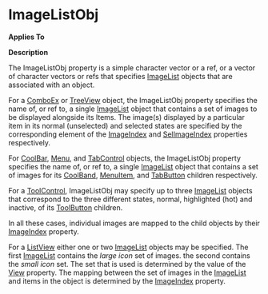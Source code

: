 




<h1 class="heading"><span class="name">ImageListObj</span></h1>

**Applies To**


**Description**


The ImageListObj property is a simple character vector or a ref, or a vector of character vectors or refs that specifies [ImageList](../a-z/imagelist.md) objects that are associated with an object.



For a [ComboEx](../a-z/comboex.md) or [TreeView](../a-z/treeview.md) object, the ImageListObj property specifies the name of, or ref to, a single [ImageList](../a-z/imagelist.md) object that contains a set of images to be displayed alongside its Items. The image(s) displayed by a particular item in its normal (unselected) and selected states are specified by the corresponding element of the [ImageIndex](../a-z/imageindex.md) and [SelImageIndex](../a-z/selimageindex.md) properties respectively.


For [CoolBar](../a-z/coolbar.md), [Menu](../a-z/menu.md), and [TabControl](../a-z/tabcontrol.md) objects, the ImageListObj property specifies the name of, or ref to, a single [ImageList](../a-z/imagelist.md) object that contains a set of images for its [CoolBand](../a-z/coolband.md), [MenuItem](../a-z/menuitem.md), and [TabButton](../a-z/tabbutton.md) children respectively.


For a [ToolControl](../a-z/toolcontrol.md), ImageListObj may specify up to three [ImageList](../a-z/imagelist.md) objects that correspond to the three different states, normal, highlighted (hot) and inactive, of its [ToolButton](../a-z/toolbutton.md) children.


In all these cases, individual images are mapped to the child objects by their [ImageIndex](../a-z/imageindex.md) property.


For a [ListView](../a-z/listview.md) either one or two [ImageList](../a-z/imagelist.md) objects may be specified. The first [ImageList](../a-z/imagelist.md) contains the *large icon* set of images. the second contains the *small icon* set. The set that is used is determined by the value of the [View](../a-z/view.md) property. The mapping between the set of images in the [ImageList](../a-z/imagelist.md) and items in the object is determined by the [ImageIndex](../a-z/imageindex.md) property.


